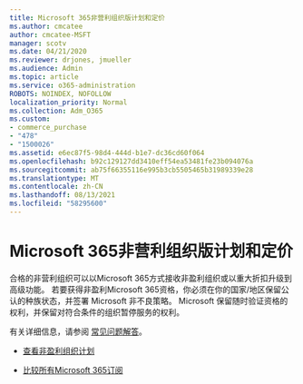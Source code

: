 ```yaml
---
title: Microsoft 365非营利组织版计划和定价
ms.author: cmcatee
author: cmcatee-MSFT
manager: scotv
ms.date: 04/21/2020
ms.reviewer: drjones, jmueller
ms.audience: Admin
ms.topic: article
ms.service: o365-administration
ROBOTS: NOINDEX, NOFOLLOW
localization_priority: Normal
ms.collection: Adm_O365
ms.custom:
- commerce_purchase
- "478"
- "1500026"
ms.assetid: e6ec87f5-98d4-444d-b1e7-dc36cd60f064
ms.openlocfilehash: b92c129127dd3410eff54ea53481fe23b094076a
ms.sourcegitcommit: ab75f66355116e995b3cb5505465b31989339e28
ms.translationtype: MT
ms.contentlocale: zh-CN
ms.lasthandoff: 08/13/2021
ms.locfileid: "58295600"
---
```

# <a name="microsoft-365-for-nonprofit-plans-and-pricing"></a>Microsoft 365非营利组织版计划和定价

合格的非营利组织可以以Microsoft 365方式接收非盈利组织或以重大折扣升级到高级功能。 若要获得非盈利Microsoft 365资格，你必须在你的国家/地区保留公认的种族[](https://go.microsoft.com/fwlink/p/?LinkID=330253)状态，并签署 Microsoft 非不良策略。 Microsoft 保留随时验证资格的权利，并保留对符合条件的组织暂停服务的权利。
  
有关详细信息，请参阅 [常见问题解答](https://products.office.com/nonprofit/office-365-nonprofit)。
  
- [查看非盈利组织计划](https://products.office.com/nonprofit/office-365-nonprofit-plans-and-pricing?tab=1)

- [比较所有Microsoft 365订阅](https://products.office.com/business/compare-more-office-365-for-business-plans)
